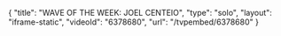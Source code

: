 {
    "title": "WAVE OF THE WEEK: JOEL CENTEIO",
    "type": "solo",
    "layout": "iframe-static",
    "videoId": "6378680",
    "url": "\/tvpembed\/6378680"
}